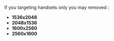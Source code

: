 If you targeting handsets only you may removed :

* **1536x2048**
* **2048x1536**
* **1600x2560**
* **2560x1600**


